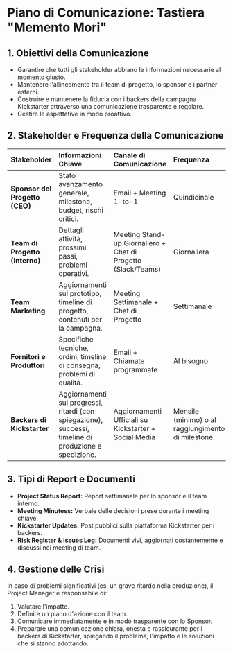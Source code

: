# Piano di Comunicazione: Tastiera "Memento Mori"

## 1. Obiettivi della Comunicazione

*   Garantire che tutti gli stakeholder abbiano le informazioni necessarie al momento giusto.
*   Mantenere l'allineamento tra il team di progetto, lo sponsor e i partner esterni.
*   Costruire e mantenere la fiducia con i backers della campagna Kickstarter attraverso una comunicazione trasparente e regolare.
*   Gestire le aspettative in modo proattivo.

## 2. Stakeholder e Frequenza della Comunicazione

| Stakeholder | Informazioni Chiave | Canale di Comunicazione | Frequenza | Responsabile |
| :--- | :--- | :--- | :--- | :--- |
| **Sponsor del Progetto (CEO)** | Stato avanzamento generale, milestone, budget, rischi critici. | Email + Meeting 1-to-1 | Quindicinale | Project Manager |
| **Team di Progetto (Interno)** | Dettagli attività, prossimi passi, problemi operativi. | Meeting Stand-up Giornaliero + Chat di Progetto (Slack/Teams) | Giornaliera | Project Manager |
| **Team Marketing** | Aggiornamenti sul prototipo, timeline di progetto, contenuti per la campagna. | Meeting Settimanale + Chat di Progetto | Settimanale | Project Manager |
| **Fornitori e Produttori** | Specifiche tecniche, ordini, timeline di consegna, problemi di qualità. | Email + Chiamate programmate | Al bisogno | Project Manager |
| **Backers di Kickstarter** | Aggiornamenti sui progressi, ritardi (con spiegazione), successi, timeline di produzione e spedizione. | Aggiornamenti Ufficiali su Kickstarter + Social Media | Mensile (minimo) o al raggiungimento di milestone | Team Marketing |

## 3. Tipi di Report e Documenti

*   **Project Status Report:** Report settimanale per lo sponsor e il team interno.
*   **Meeting Minutess:** Verbale delle decisioni prese durante i meeting chiave.
*   **Kickstarter Updates:** Post pubblici sulla piattaforma Kickstarter per i backers.
*   **Risk Register & Issues Log:** Documenti vivi, aggiornati costantemente e discussi nei meeting di team.

## 4. Gestione delle Crisi

In caso di problemi significativi (es. un grave ritardo nella produzione), il Project Manager è responsabile di:
1.  Valutare l'impatto.
2.  Definire un piano d'azione con il team.
3.  Comunicare immediatamente e in modo trasparente con lo Sponsor.
4.  Preparare una comunicazione chiara, onesta e rassicurante per i backers di Kickstarter, spiegando il problema, l'impatto e le soluzioni che si stanno adottando.
